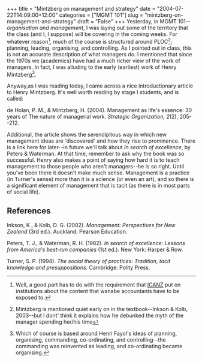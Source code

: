 +++
title = "Mintzberg on management and strategy"
date = "2004-07-22T14:09:00+12:00"
categories = ["MGMT 101"]
slug = "mintzberg-on-management-and-strategy"
draft = "False"
+++
Yesterday, in MGMT 101--_organisation and management_, I was 
laying out some of the territory that the class
(and I, I suppose) will be covering in the coming weeks. For
whatever reason[^1], much of the course is structured around PLOC[^2]; 
planning, leading, organising, and
controlling. As I pointed out in class, this is not an accurate
description of what managers do. I mentioned that since the 1970s we
(academics) have had a much richer view of the work of managers. In
fact, I was alluding to the early (earliest) work of Henry
Mintzberg[^3].

Anyway,as I was reading today, I came across a nice introductionary
article to Henry Mintzberg. It's well worth reading by stage I
students, and is called:

de Holan, P. M., & Mintzberg, H. (2004).
Management as life's essence: 30 years of The nature of managerial
work. _Strategic Organization, 2_(2), 205--212.

Additional, the article shows the serendipitous way in which new
management ideas are 'discovered' and how they rise to prominence.
There is a link here for later--in future we'll talk about _In search
of excellence_, by Peters & Waterman. At that
time, remember to ask why the book was so successful.
Henry also makes a point of saying how hard it is to teach
management to those people who aren't managers--he is so right.
Until you've been there it doesn't make much sense. Management is a
practice (in Turner's sense) more than it is a science (or even an
art), and so there is a significant element of management that is
tacit (as there is in most parts of social life).


## References

Inkson, K., & Kolb, D. G. (2002).
_Management: Perspectives for New Zealand_ (3rd ed.).
Auckland: Pearson Education.

Peters, T. J., & Waterman, R. H. (1982).  _In
search of excellence: Lessons from America's best-run companies_ (1st
ed.). New York: Harper & Row.

Turner, S. P. (1994). _The social theory of practices: Tradition,
tacit knowledge and presuppositions_. Cambridge: Polity Press.
    

[^1]: Well, a good part has to do with the requirement that 
[ICANZ](https://www.icanz.co.nz/) put on institutions about the 
content that wanabe accountants have to be exposed to.

[^2]: Mintzberg is mentioned quiet early on in the textbook--Inkson
& Kolb, 2003--but I dont' think it explains how he debunked the 
myth of the manager spending her/his time


[^3]: Which of course is based around Henri Fayol's ideas of planning,
    organising, commanding, co-ordinating, and controlling--the
    commanding was reinvented as leading, and co-ordinating became
    organising.

